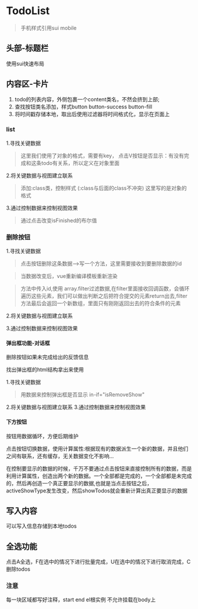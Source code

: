 # TodoList

> 手机样式引用sui mobile

## 头部-标题栏

使用sui快速布局

## 内容区-卡片

1. todo的列表内容，外侧包裹一个content类名，不然会挤到上部;
2. 查找按钮类名添加，样式button button-success button-fill
3. 将时间戳存储本地，取出后使用过滤器将时间格式化，显示在页面上

### list

1.寻找关键数据  

> 这里我们使用了对象的格式，需要有key，
> 点击V按钮是否显示：有没有完成和这条todo有关系，所以定义在对象里面

2.将关键数据与视图建立联系

> 添加:class类，控制样式 (:class与后面的class不冲突) 这里写的是对象的格式

3.通过控制数据来控制视图效果

> 通过点击改变isFinished的布尔值

### 删除按钮

1.寻找关键数据

>点击按钮删除这条数据-->写一个方法，这里需要接收到要删除数据的id

>当数据改变后，vue重新编译模板重新渲染

>方法中传入id,使用 array.filter过滤数据,在filter里面接收回调函数，会循环遍历这些元素，我们可以做出判断之后把符合提交的元素return出去,filter方法最后会返回一个新数组，里面只有刚刚返回出去的符合条件的元素

2.将关键数据与视图建立联系

3.通过控制数据来控制视图效果

#### 弹出框功能-对话框

删除按钮如果未完成给出的反馈信息

找出弹出框的html结构拿出来使用

1.寻找关键数据

> 用数据来控制弹出框是否显示 in-if="isRemoveShow"

2.将关键数据与视图建立联系
3.通过控制数据来控制视图效果

#### 下方按钮

按钮用数据循环，方便后期维护
    
点击按钮切换数据，使用计算属性:根据现有的数据派生一个新的数据，并且他们之间有联系，还有缓存，无关数据变化不影响...

在控制要显示的数据的时候，千万不要通过点击按钮来直接控制所有的数据，而是利用计算属性，创造出两个新的数据。一个全部都是完成的，一个全部都是未完成的，然后再创造一个真正要显示的数据,也就是当点击按钮之后，activeShowType发生改变，然后showTodos就会重新计算出真正要显示的数据

## 写入内容

可以写入信息存储到本地todos

## 全选功能

点击A全选，F在选中的情况下进行批量完成，U在选中的情况下进行取消完成，C删除todos

### 注意

每一块区域都写好注释，start end
el根实例 不允许挂载在body上